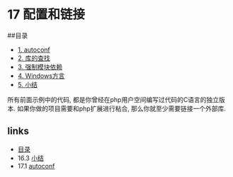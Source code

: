 # 17 配置和链接

##目录

   * [1. autoconf](<book/chapt17/17.1.md>)
   * [2. 库的查找](<book/chapt17/17.2.md>)
   * [3. 强制模块依赖](<book/chapt17/17.3.md>)
   * [4. Windows方言](<book/chapt17/17.4.md>)
   * [5. 小结](<book/chapt17/17.5.md>)

所有前面示例中的代码, 都是你曾经在php用户空间编写过代码的C语言的独立版本. 如果你做的项目需要和php扩展进行粘合, 那么你就至少需要链接一个外部库.


## links
   * [目录](<book/preface.md>)
   * 16.3 [小结](<book/chapt16/16.3.md>)
   * 17.1 [autoconf](<book/chapt17/17.1.md>)
